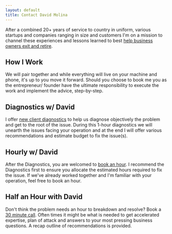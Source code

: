 ```yaml
---
layout: default
title: Contact David Molina
---
```


After a combined 20+ years of service to country in uniform, various startups and companies ranging in size and customers I'm on a mission to channel these experiences and lessons learned to best [help business owners exit and retire](https://calendly.com/davidcmolina/15-minutes-w-david).

## How I Work

We will pair together and while everything will live on your machine and phone, it's up to you move it forward. Should you choose to book me you as the entrepreneur/ founder have the ultimate responsibility to execute the work and implement the advice, step-by-step.

## Diagnostics w/ David

I offer [new client diagnostics](https://calendly.com/davidcmolina/59min) to help us diagnose objectively the problem and get to the root of the issue. During this 1-hour diagnostics we will unearth the issues facing your operation and at the end I will offer various recommendations and estimate budget to fix the issue(s).

## Hourly w/ David

After the Diagnostics, you are welcomed to [book an hour](https://calendly.com/davidcmolina/60min). I recommend the Diagnostics first to ensure you allocate the estimated hours required to fix the issue. If we've already worked together and I'm familiar with your operation, feel free to book an hour.

## Half an Hour with David

Don't think the problem needs an hour to breakdown and resolve? Book a [30 minute call](https://calendly.com/davidcmolina/30min). Often times it might be what is needed to get accelerated expertise, plan of attack and answers to your most pressing business questions. A recap outline of recommendations is provided.
